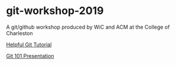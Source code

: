 # git-workshop-2019
A git/github workshop produced by WiC and ACM at the College of Charleston


[Helpful Git Tutorial](https://github.com/Rafase282/MyFCCWiki/blob/master/Back-End-Development-Certification/Git/Lesson-Save-your-Code-Revisions-Forever-with-Git.md)

[Git 101 Presentation](https://docs.google.com/presentation/d/1AhmXQP8I_FiPbJpRFMUo8rVevlMQuDnjUF4H54_LcpE/edit?usp=sharing)
